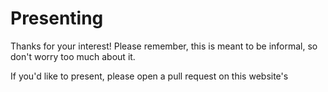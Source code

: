 # Presenting

Thanks for your interest! Please remember, this is meant to be informal, so don't worry too much about it.

If you'd like to present, please open a pull request on this website's 
